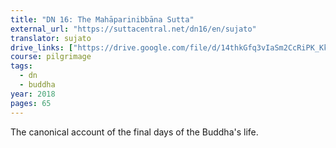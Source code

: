 ```yaml
---
title: "DN 16: The Mahāparinibbāna Sutta"
external_url: "https://suttacentral.net/dn16/en/sujato"
translator: sujato
drive_links: ["https://drive.google.com/file/d/14thkGfq3vIaSm2CcRiPK_Kkeep4d9SeO/view?usp=drivesdk"]
course: pilgrimage
tags:
  - dn
  - buddha
year: 2018
pages: 65
---
```


The canonical account of the final days of the Buddha's life.
